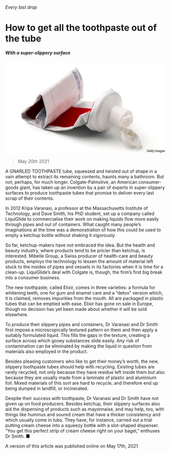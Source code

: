 ###### Every last drop

# How to get all the toothpaste out of the tube 

##### With a super-slippery surface 

![image](images/20210522_stp509.jpg) 

> May 20th 2021 

A GNARLED TOOTHPASTE tube, squeezed and twisted out of shape in a vain attempt to extract its remaining contents, haunts many a bathroom. But not, perhaps, for much longer. Colgate-Palmolive, an American consumer-goods giant, has taken up an invention by a pair of experts in super-slippery surfaces to produce toothpaste tubes that promise to deliver every last scrap of their contents.

In 2012 Kripa Varanasi, a professor at the Massachusetts Institute of Technology, and Dave Smith, his PhD student, set up a company called LiquiGlide to commercialise their work on making liquids flow more easily through pipes and out of containers. What caught many people’s imaginations at the time was a demonstration of how this could be used to empty a ketchup bottle without shaking it vigorously.


So far, ketchup-makers have not embraced the idea. But the health and beauty industry, where products tend to be pricier than ketchup, is interested. Mibelle Group, a Swiss producer of health-care and beauty products, employs the technology to lessen the amount of material left stuck to the insides of pipes and vessels in its factories when it is time for a clean-up. LiquiGlide’s deal with Colgate is, though, the firm’s first big break into a consumer business.

The new toothpaste, called Elixir, comes in three varieties: a formula for whitening teeth, one for gum and enamel care and a “detox” version which, it is claimed, removes impurities from the mouth. All are packaged in plastic tubes that can be emptied with ease. Elixir has gone on sale in Europe, though no decision has yet been made about whether it will be sold elsewhere.

To produce their slippery pipes and containers, Dr Varanasi and Dr Smith first impose a microscopically textured pattern on them and then apply a suitably formulated liquid. This fills the gaps in the texture, creating a surface across which gooey substances slide easily. Any risk of contamination can be eliminated by making the liquid in question from materials also employed in the product.

Besides pleasing customers who like to get their money’s worth, the new, slippery toothpaste tubes should help with recycling. Existing tubes are rarely recycled, not only because they have residue left inside them but also because they are usually made from a laminate of plastic and aluminium foil. Mixed materials of this sort are hard to recycle, and therefore end up being dumped in landfill, or incinerated.

Despite their success with toothpaste, Dr Varanasi and Dr Smith have not given up on food producers. Besides ketchup, their slippery surfaces also aid the dispensing of products such as mayonnaise, and may help, too, with things like hummus and soured cream that have a thicker consistency and which usually come in tubs. They have, for instance, carried out a trial putting cream cheese into a squeezy bottle with a slot-shaped dispenser. “You get this perfect strip of cream cheese right on your bagel,” enthuses Dr Smith. ■

A version of this article was published online on May 17th, 2021

